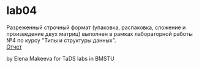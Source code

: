 # lab04
Разреженный строчный формат (упаковка, распаковка, сложение и произведение двух матриц) выполнен в рамках лабораторной работы №4 по курсу "Типы и структуры данных". \
[Отчет](https://github.com/ImpudentPenguin/lab04/blob/master/lab04.md)

by Elena Makeeva for TaDS labs in BMSTU

